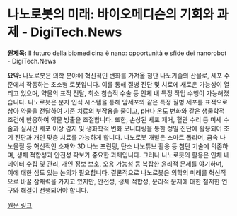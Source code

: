 # 나노로봇의 미래: 바이오메디슨의 기회와 과제 - DigiTech.News

**원제목:** Il futuro della biomedicina è nano: opportunità e sfide dei nanorobot - DigiTech.News

**요약:** 나노로봇은 의학 분야에 혁신적인 변화를 가져올 첨단 나노기술의 산물로, 세포 수준에서 작동하는 초소형 로봇입니다.  이를 통해 질병 진단 및 치료에 새로운 가능성이 열리고 있으며, 약물의 표적 전달, 최소 침습적 수술 등 인체 내 특정 작업 수행이 가능해졌습니다.  나노로봇은 분자 인식 시스템을 통해 암세포와 같은 특정 질병 세포를 표적으로 삼아 약물을 전달하여 기존 치료의 부작용을 줄이고, pH나 온도 변화와 같은 생물학적 조건에 반응하여 약물 방출을 조절합니다.  또한, 손상된 세포 제거, 혈관 수리 등 미세 수술과 실시간 세포 이상 감지 및 생화학적 변화 모니터링을 통한 정밀 진단에 활용되어 조기 진단과 개인 맞춤 치료를 가능하게 합니다.  나노로봇 개발은 스마트 폴리머, 금속 나노물질 등 혁신적인 소재와 3D 나노 프린팅, 탄소 나노튜브 활용 등 첨단 기술에 의존하며, 생체 적합성과 안전성 확보가 중요한 과제입니다.  그러나 나노로봇의 활용은 인체 내 데이터 수집 및 관리, 개인 정보 보호, 오용 가능성 등 복잡한 윤리적 문제를 야기하며, 이에 대한 심도 있는 논의가 필요합니다.  결론적으로 나노로봇은 의학의 미래를 혁신적으로 바꿀 잠재력을 가지고 있지만, 안전성, 생체 적합성, 윤리적 문제에 대한 철저한 연구와 해결이 선행되어야 합니다.

[원문 링크](https://www.digitech.news/learning/23/07/2025/il-futuro-della-biomedicina-e-nano-opportunita-e-sfide-dei-nanorobot/)
